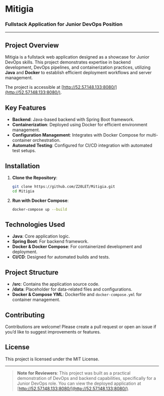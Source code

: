 # Mitigia

### Fullstack Application for Junior DevOps Position

---

## Project Overview 

Mitigia is a fullstack web application designed as a showcase for Junior DevOps skills. This project demonstrates expertise in backend development, DevOps pipelines, and containerization practices, utilizing **Java** and **Docker** to establish efficient deployment workflows and server management.

The project is accessible at [http://52.57.148.133:8080/](http://52.57.148.133:8080/).

## Key Features

- **Backend**: Java-based backend with Spring Boot framework.
- **Containerization**: Deployed using Docker for efficient environment management.
- **Configuration Management**: Integrates with Docker Compose for multi-container orchestration.
- **Automated Testing**: Configured for CI/CD integration with automated test setups.

## Installation

1. **Clone the Repository**:
   ```bash
   git clone https://github.com/Z20LET/Mitigia.git
   cd Mitigia
   ```
2. **Run with Docker Compose**:
   ```bash
   docker-compose up --build
   ```

## Technologies Used

- **Java**: Core application logic.
- **Spring Boot**: For backend framework.
- **Docker & Docker Compose**: For containerized development and deployment.
- **CI/CD**: Designed for automated builds and tests.

## Project Structure

- **/src**: Contains the application source code.
- **/data**: Placeholder for data-related files and configurations.
- **Docker & Compose YML**: Dockerfile and `docker-compose.yml` for container management.

## Contributing

Contributions are welcome! Please create a pull request or open an issue if you’d like to suggest improvements or features.

## License

This project is licensed under the MIT License.

---

> **Note for Reviewers**: This project was built as a practical demonstration of DevOps and backend capabilities, specifically for a Junior DevOps role. You can view the deployed application at [http://52.57.148.133:8080/](http://52.57.148.133:8080/).